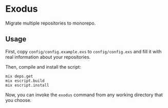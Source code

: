 # Exodus

Migrate multiple repositories to monorepo.

## Usage

First, copy `config/config.example.exs` to `config/config.exs` and fill it with real information
about your repositories.

Then, compile and install the script:

```
mix deps.get
mix escript.build
mix escript.install
```

Now, you can invoke the `exodus` command from any working directory that you choose.
